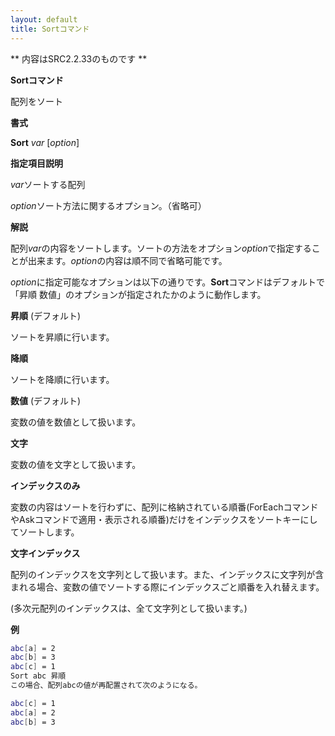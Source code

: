 ```yaml
---
layout: default
title: Sortコマンド
---
```

** 内容はSRC2.2.33のものです **

**Sortコマンド**

配列をソート

**書式**

**Sort** *var* [*option*]

**指定項目説明**

*var*ソートする配列

*option*ソート方法に関するオプション。（省略可）

**解説**

配列*var*の内容をソートします。ソートの方法をオプション*option*で指定することが出来ます。*option*の内容は順不同で省略可能です。

*option*に指定可能なオプションは以下の通りです。**Sort**コマンドはデフォルトで「昇順 数値」のオプションが指定されたかのように動作します。

**昇順** (デフォルト)

ソートを昇順に行います。

**降順**

ソートを降順に行います。

**数値** (デフォルト)

変数の値を数値として扱います。

**文字**

変数の値を文字として扱います。

**インデックスのみ**

変数の内容はソートを行わずに、配列に格納されている順番(ForEachコマンドやAskコマンドで適用・表示される順番)だけをインデックスをソートキーにしてソートします。

**文字インデックス**

配列のインデックスを文字列として扱います。また、インデックスに文字列が含まれる場合、変数の値でソートする際にインデックスごと順番を入れ替えます。

(多次元配列のインデックスは、全て文字列として扱います。)

**例**
```sh
abc[a] = 2
abc[b] = 3
abc[c] = 1
Sort abc 昇順
この場合、配列abcの値が再配置されて次のようになる。

abc[c] = 1
abc[a] = 2
abc[b] = 3
```

